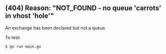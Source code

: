## (404) Reason: "NOT_FOUND - no queue 'carrots' in vhost 'hole'"

An exchange has been declared but not a queue


To test:

    $ go run main.go
